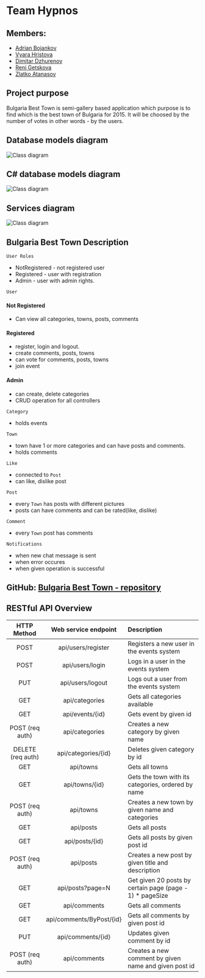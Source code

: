 # Team Hypnos
## Members:
* [Adrian Bojankov](https://telerikacademy.com/Users/Adrian.bozhankov)
* [Vyara Hristova](https://telerikacademy.com/Users/vyarah)
* [Dimitar Dzhurenov](https://telerikacademy.com/Users/dsd321)
* [Reni Getskova](https://telerikacademy.com/Users/geckova)
* [Zlatko Atanasov](https://telerikacademy.com/Users/baretata)

## Project purpose
Bulgaria Best Town is semi-gallery based application which purpose is to find
which is the best town of Bulgaria for 2015. It will be choosed by the 
number of votes in other words - by the users.

## Database models diagram
![Class diagram](http://i.imgur.com/McrUnnG.jpg)

## C# database models diagram
![Class diagram](http://i.imgur.com/A9OHJOO.jpg)
## Services diagram
![Class diagram](http://i.imgur.com/B3nx2uW.jpg)

## Bulgaria Best Town Description

`User Roles`
 * NotRegistered - not registered user
 * Registered - user with registration
 * Admin - user with admin rights.

`User`

#### Not Registered
* Can view all categories, towns, posts, comments

#### Registered
 * register, login and logout.
 * create comments, posts, towns
 * can vote for comments, posts, towns
 * join event

#### Admin
* can create, delete categories
* CRUD operation for all controllers

`Category`
 * holds events

`Town` 
* town have 1 or more categories and can have posts and comments.
* holds comments

`Like`
* connected to `Post` 
* can like, dislike post

`Post`
* every `Town` has posts with different pictures
* posts can have comments and can be rated(like, dislike)

`Comment`
* every `Town` post has comments

`Notifications`
* when new chat message is sent
* when error occures
* when given operation is successful

## GitHub: [Bulgaria Best Town - repository](https://github.com/Team-Hypnos/Gallery)


## RESTful API Overview
| HTTP Method | Web service endpoint | Description |
|:----------:|:-----------:|:-------------|
|POST | api/users/register | Registers a new user in the events system |
|POST | api/users/login | Logs in a user in the events system 
|PUT | api/users/logout | Logs out a user from the events system |
|GET |api/categories|Gets all categories available|
|GET|api/events/{id}|Gets event by given id|
|POST (req auth)|api/categories|Creates a new category by given name|
|DELETE (req auth)|api/categories/{id}|Deletes given category by id|
|GET|api/towns|Gets all towns|
|GET|api/towns/{id}|Gets the town with its categories, ordered by name|
|POST (req auth)|api/towns|Creates a new town by given name and categories|
|GET|api/posts|Gets all posts|
|GET|api/posts/{id}|Gets all posts by given post id|
|POST (req auth)|api/posts|Creates a new post by given title and description|
|GET|api/posts?page=N|Get given 20 posts by certain page (page - 1) * pageSize|
|GET|api/comments|Gets all comments|
|GET|api/comments/ByPost/{id}|Gets all comments by given post id|
|PUT| api/comments/{id}|Updates given comment by id|
|POST (req auth)|api/comments|Creates a new comment by given name and given post id|
